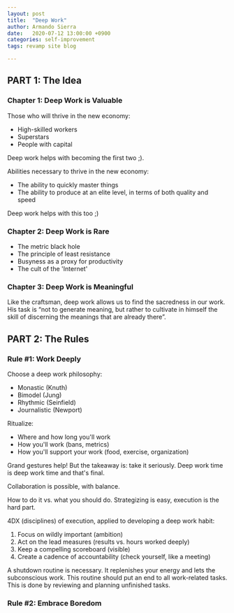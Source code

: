 ```yaml
---
layout: post
title:  "Deep Work"
author: Armando Sierra
date:   2020-07-12 13:00:00 +0900
categories: self-improvement
tags: revamp site blog

---
```


## PART 1: The Idea
### Chapter 1: Deep Work is Valuable
Those who will thrive in the new economy:
* High-skilled workers
* Superstars
* People with capital

Deep work helps with becoming the first two ;).

Abilities necessary to thrive in the new economy:
* The ability to quickly master things
* The ability to produce at an elite level, in terms of both quality and speed

Deep work helps with this too ;)

### Chapter 2: Deep Work is Rare
* The metric black hole
* The principle of least resistance
* Busyness as a proxy for productivity
* The cult of the 'Internet'

### Chapter 3: Deep Work is Meaningful
Like the craftsman, deep work allows us to find the sacredness in our work.
His task is “not to generate meaning, but rather to cultivate in himself the skill of discerning the meanings that are already there”.

## PART 2: The Rules
### Rule #1: Work Deeply
Choose a deep work philosophy:
* Monastic (Knuth)
* Bimodel (Jung)
* Rhythmic (Seinfield)
* Journalistic (Newport)

Ritualize:
* Where and how long you'll work 
* How you'll work (bans, metrics)
* How you'll support your work (food, exercise, organization)

Grand gestures help!
But the takeaway is: take it seriously.
Deep work time is deep work time and that's final.

Collaboration is possible, with balance.

How to do it vs. what you should do.
Strategizing is easy, execution is the hard part.

4DX (disciplines) of execution, applied to developing a deep work habit:
1. Focus on wildly important (ambition)
2. Act on the lead measures (results vs. hours worked deeply)
3. Keep a compelling scoreboard (visible)
4. Create a cadence of accountability (check yourself, like a meeting)

A shutdown routine is necessary.
It replenishes your energy and lets the subconscious work.
This routine should put an end to all work-related tasks.
This is done by reviewing and planning unfinished tasks.

### Rule #2: Embrace Boredom

